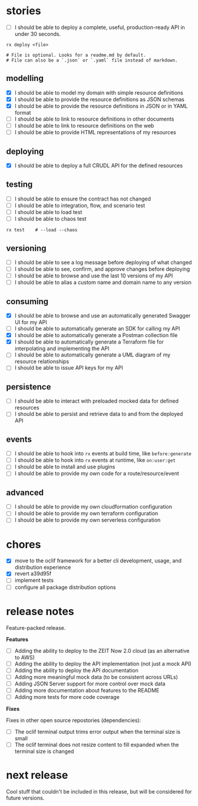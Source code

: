 # stories

- [ ] I should be able to deploy a complete, useful, production-ready API in under 30 seconds.

```shell
rx deploy <file>

# File is optional. Looks for a readme.md by default.
# File can also be a `.json` or `.yaml` file instead of markdown.
```

## modelling

- [x] I should be able to model my domain with simple resource definitions
- [x] I should be able to provide the resource definitions as JSON schemas
- [x] I should be able to provide the resource definitions in JSON or in YAML format
- [ ] I should be able to link to resource definitions in other documents
- [ ] I should be able to link to resource definitions on the web
- [ ] I should be able to provide HTML representations of my resources

## deploying

- [x] I should be able to deploy a full CRUDL API for the defined resources

## testing

- [ ] I should be able to ensure the contract has not changed
- [ ] I should be able to integration, flow, and scenario test
- [ ] I should be able to load test
- [ ] I should be able to chaos test

```shell
rx test    # --load --chaos
```

## versioning

- [ ] I should be able to see a log message before deploying of what changed
- [ ] I should be able to see, confirm, and approve changes before deploying
- [ ] I should be able to browse and use the last 10 versions of my API
- [ ] I should be able to alias a custom name and domain name to any version

## consuming

- [x] I should be able to browse and use an automatically generated Swagger UI for my API
- [ ] I should be able to automatically generate an SDK for calling my API
- [x] I should be able to automatically generate a Postman collection file
- [x] I should be able to automatically generate a Terraform file for interpolating and implementing the API
- [ ] I should be able to automatically generate a UML diagram of my resource relationships
- [ ] I should be able to issue API keys for my API

## persistence

- [ ] I should be able to interact with preloaded mocked data for defined resources
- [ ] I should be able to persist and retrieve data to and from the deployed API

## events

- [ ] I should be able to hook into `rx` events at build time, like `before:generate`
- [ ] I should be able to hook into `rx` events at runtime, like `on:user:get`
- [ ] I should be able to install and use plugins
- [ ] I should be able to provide my own code for a route/resource/event

## advanced

- [ ] I should be able to provide my own cloudformation configuration
- [ ] I should be able to provide my own terraform configuration
- [ ] I should be able to provide my own serverless configuration

# chores

- [x] move to the oclif framework for a better cli development, usage, and distribution experience
- [x] revert a39d95f
- [ ] implement tests
- [ ] configure all package distribution options

# release notes

Feature-packed release.

**Features**

- [ ] Adding the ability to deploy to the ZEIT Now 2.0 cloud (as an alternative to AWS)
- [ ] Adding the ability to deploy the API implementation (not just a mock API)
- [ ] Adding the ability to deploy the API documentation
- [ ] Adding more meaningful mock data (to be consistent across URLs)
- [ ] Adding JSON Server support for more control over mock data
- [ ] Adding more documentation about features to the README 
- [ ] Adding more tests for more code coverage

**Fixes**

Fixes in other open source repostories (dependencies):

- [ ] The oclif terminal output trims error output when the terminal size is small
- [ ] The oclif terminal does not resize content to fill expanded when the terminal size is changed

# next release

Cool stuff that couldn't be included in this release, but will be considered for future versions.
